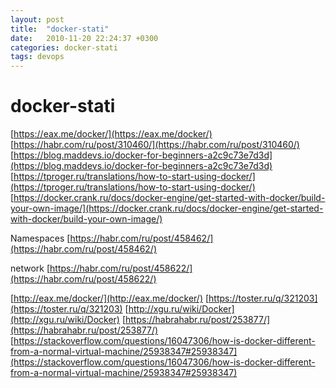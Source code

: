 ```yaml
---
layout: post
title:  "docker-stati"
date:   2010-11-20 22:24:37 +0300
categories: docker-stati
tags: devops
---
```


# docker-stati
[https://eax.me/docker/](https://eax.me/docker/)
[https://habr.com/ru/post/310460/](https://habr.com/ru/post/310460/)
[https://blog.maddevs.io/docker-for-beginners-a2c9c73e7d3d](https://blog.maddevs.io/docker-for-beginners-a2c9c73e7d3d)
[https://tproger.ru/translations/how-to-start-using-docker/](https://tproger.ru/translations/how-to-start-using-docker/)
[https://docker.crank.ru/docs/docker-engine/get-started-with-docker/build-your-own-image/](https://docker.crank.ru/docs/docker-engine/get-started-with-docker/build-your-own-image/)

Namespaces
[https://habr.com/ru/post/458462/](https://habr.com/ru/post/458462/)

network
[https://habr.com/ru/post/458622/](https://habr.com/ru/post/458622/)


[http://eax.me/docker/](http://eax.me/docker/)
[https://toster.ru/q/321203](https://toster.ru/q/321203)
[http://xgu.ru/wiki/Docker](http://xgu.ru/wiki/Docker)
[https://habrahabr.ru/post/253877/](https://habrahabr.ru/post/253877/)
[https://stackoverflow.com/questions/16047306/how-is-docker-different-from-a-normal-virtual-machine/25938347#25938347](https://stackoverflow.com/questions/16047306/how-is-docker-different-from-a-normal-virtual-machine/25938347#25938347)

